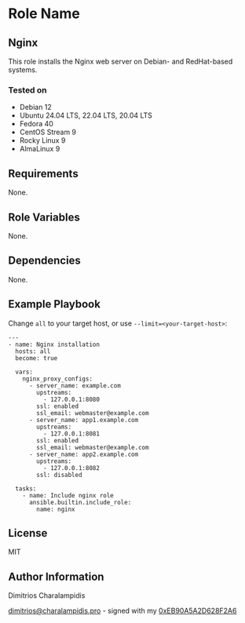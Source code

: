 # Role Name

## Nginx

This role installs the Nginx web server on Debian- and RedHat-based systems.

### Tested on

- Debian 12
- Ubuntu 24.04 LTS, 22.04 LTS, 20.04 LTS
- Fedora 40
- CentOS Stream 9
- Rocky Linux 9
- AlmaLinux 9

## Requirements

None.

## Role Variables

None.

## Dependencies

None.

## Example Playbook

Change `all` to your target host, or use `--limit=<your-target-host>`:

    ---
    - name: Nginx installation
      hosts: all
      become: true

      vars:
        nginx_proxy_configs:
          - server_name: example.com
            upstreams:
              - 127.0.0.1:8080
            ssl: enabled
            ssl_email: webmaster@example.com
          - server_name: app1.example.com
            upstreams:
              - 127.0.0.1:8081
            ssl: enabled
            ssl_email: webmaster@example.com
          - server_name: app2.example.com
            upstreams:
              - 127.0.0.1:8082
            ssl: disabled

      tasks:
        - name: Include nginx role
          ansible.builtin.include_role:
            name: nginx

## License

MIT

## Author Information

Dimitrios Charalampidis

<dimitrios@charalampidis.pro> - signed with my [0xEB90A5A2D628F2A6](https://keys.openpgp.org/vks/v1/by-fingerprint/99DB5AFD449482F61D251384EB90A5A2D628F2A6)
